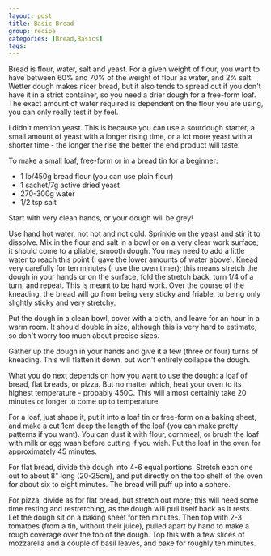 ```yaml
---
layout: post
title: Basic Bread
group: recipe
categories: [Bread,Basics]
tags: 
---
```


Bread is flour, water, salt and yeast.  For a given weight of flour, you want to have between 60% and 70% of the weight of flour as water, and 2% salt.  Wetter dough makes nicer bread, but it also tends to spread out if you don't have it in a strict container, so you need a drier dough for a free-form loaf.  The exact amount of water required is dependent on the flour you are using, you can only really test it by feel.

I didn't mention yeast.  This is because you can use a sourdough starter, a small amount of yeast with a longer rising time, or a lot more yeast with a shorter time - the longer the rise the better the end product will taste.

To make a small loaf, free-form or in a bread tin for a beginner:

- 1 lb/450g bread flour (you can use plain flour)
- 1 sachet/7g active dried yeast
- 270-300g water
- 1/2 tsp salt

Start with very clean hands, or your dough will be grey!

Use hand hot water, not hot and not cold.  Sprinkle on the yeast and stir it to dissolve.  Mix in the flour and salt in a bowl or on a very clear work surface; it should come to a pliable, smooth dough.  You may need to add a little water to reach this point (I gave the lower amounts of water above).  Knead very carefully for ten minutes (I use the oven timer); this means stretch the dough in your hands or on the surface, fold the stretch back, turn 1/4 of a turn, and repeat.  This is meant to be hard work.  Over the course of the kneading, the bread will go from being very sticky and friable, to being only slightly sticky and very stretchy.

Put the dough in a clean bowl, cover with a cloth, and leave for an hour in a warm room.  It should double in size, although this is very hard to estimate, so don't worry too much about precise sizes.

Gather up the dough in your hands and give it a few (three or four) turns of kneading.  This will flatten it down, but won't entirely collapse the dough.

What you do next depends on how you want to use the dough: a loaf of bread, flat breads, or pizza.  But no matter which, heat your oven to its highest temperature - probably 450C.  This will almost certainly take 20 minutes or longer to come up to temperature.

For a loaf, just shape it, put it into a loaf tin or free-form on a baking sheet, and make a cut 1cm deep the length of the loaf (you can make pretty patterns if you want).  You can dust it with flour, cornmeal, or brush the loaf with milk or egg wash before cutting if you wish.  Put the loaf in the oven for approximately 45 minutes.

For flat bread, divide the dough into 4-6 equal portions.  Stretch each one out to about 8" long (20-25cm), and put directly on the top shelf of the oven for about six to eight minutes.  The bread will puff up into a sphere.

For pizza, divide as for flat bread, but stretch out more; this will need some time resting and restretching, as the dough will pull itself back as it rests.  Let the dough sit on a baking sheet for ten minutes.  Then top with 2-3 tomatoes (from a tin, without their juice), pulled apart by hand to make a rough coverage over the top of the dough.  Top this with a few slices of mozzarella and a couple of basil leaves, and bake for roughly ten minutes.

